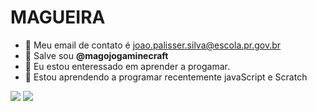 # MAGUEIRA
- 👋 Meu email de contato é joao.palisser.silva@escola.pr.gov.br
- 👋 Salve sou **@magojogaminecraft**
- 👀 Eu estou enteressado em aprender a progamar.
- 🌱 Estou aprendendo a programar recentemente javaScript e Scratch
<div>
  <a href="https://instagram.com/magors_ff" target="_blank"><img src="https://img.shields.io/badge/-Instagram-%23E4405F?style=for-the-               badge&logo=instagram&logoColor=white" target="_blank"></a>
  <a href = "mailto:contato@joaosilvapalisser@gmail.com"><img src="https://img.shields.io/badge/Gmail-D14836?style=for-the-badge&logo=gmail&logoColor=white" target="_blank"></a>
